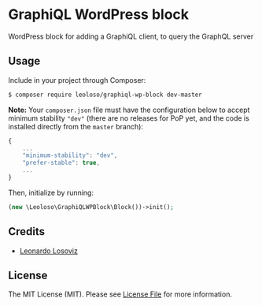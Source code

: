 # GraphiQL WordPress block

WordPress block for adding a GraphiQL client, to query the GraphQL server

## Usage

Include in your project through Composer:

``` bash
$ composer require leoloso/graphiql-wp-block dev-master
```

**Note:** Your `composer.json` file must have the configuration below to accept minimum stability `"dev"` (there are no releases for PoP yet, and the code is installed directly from the `master` branch):

```javascript
{
    ...
    "minimum-stability": "dev",
    "prefer-stable": true,
    ...
}
```

Then, initialize by running:

```php
(new \Leoloso\GraphiQLWPBlock\Block())->init();
```

## Credits

- [Leonardo Losoviz][link-author]

## License

The MIT License (MIT). Please see [License File](LICENSE.md) for more information.

[link-author]: https://github.com/leoloso
